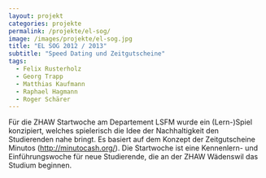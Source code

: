 ```yaml
---
layout: projekt
categories: projekte
permalink: /projekte/el-sog/
image: /images/projekte/el-sog.jpg
title: "EL SOG 2012 / 2013"
subtitle: "Speed Dating und Zeitgutscheine"
tags:
  - Felix Rusterholz
  - Georg Trapp
  - Matthias Kaufmann
  - Raphael Hagmann
  - Roger Schärer
---
```


Für die ZHAW Startwoche am Departement LSFM wurde ein (Lern-)Spiel konzipiert, welches spielerisch die Idee der Nachhaltigkeit den Studierenden nahe bringt. Es basiert auf dem Konzept der Zeitgutscheine Minutos (http://minutocash.org/). Die Startwoche ist eine Kennenlern- und Einführungswoche für neue Studierende, die an der ZHAW Wädenswil das Studium beginnen.
